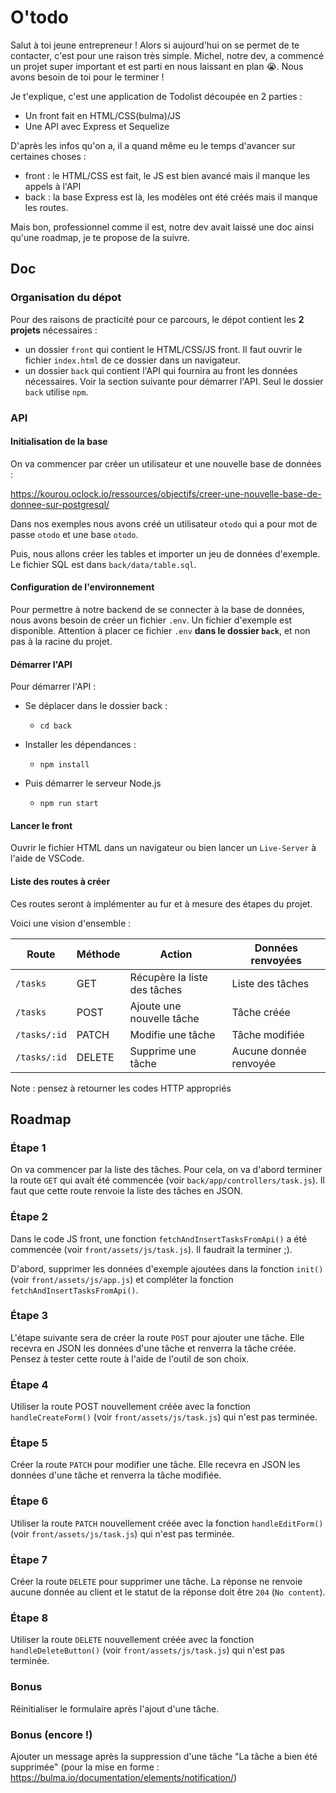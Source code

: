 # O'todo

Salut à toi jeune entrepreneur ! Alors si aujourd'hui on se permet de te contacter, c'est pour une raison très simple. Michel, notre dev, a commencé un projet super important et est parti en nous laissant en plan 😭. Nous avons besoin de toi pour le terminer !

Je t'explique, c'est une application de Todolist découpée en 2 parties :

- Un front fait en HTML/CSS(bulma)/JS
- Une API avec Express et Sequelize

D'après les infos qu'on a, il a quand même eu le temps d'avancer sur certaines choses :

- front : le HTML/CSS est fait, le JS est bien avancé mais il manque les appels à l'API
- back : la base Express est là, les modèles ont été créés mais il manque les routes.

Mais bon, professionnel comme il est, notre dev avait laissé une doc ainsi qu'une roadmap, je te propose de la suivre.

## Doc

### Organisation du dépot

Pour des raisons de practicité pour ce parcours, le dépot contient les **2 projets** nécessaires :

- un dossier `front` qui contient le HTML/CSS/JS front. Il faut ouvrir le fichier `index.html` de ce dossier dans un navigateur.
- un dossier `back` qui contient l'API qui fournira au front les données nécessaires. Voir la section suivante pour démarrer l'API. Seul le dossier `back` utilise `npm`.

### API

#### Initialisation de la base

On va commencer par créer un utilisateur et une nouvelle base de données :

https://kourou.oclock.io/ressources/objectifs/creer-une-nouvelle-base-de-donnee-sur-postgresql/

Dans nos exemples nous avons créé un utilisateur `otodo` qui a pour mot de passe `otodo` et une base `otodo`.

Puis, nous allons créer les tables et importer un jeu de données d'exemple. Le fichier SQL est dans `back/data/table.sql`.

#### Configuration de l'environnement

Pour permettre à notre backend de se connecter à la base de données, nous avons besoin de créer un fichier `.env`. Un fichier d'exemple est disponible. Attention à placer ce fichier `.env` **dans le dossier `back`**, et non pas à la racine du projet.

#### Démarrer l'API

Pour démarrer l'API :

- Se déplacer dans le dossier back :
  - `cd back`

- Installer les dépendances :
  - `npm install`

- Puis démarrer le serveur Node.js
  - `npm run start`

#### Lancer le front

Ouvrir le fichier HTML dans un navigateur ou bien lancer un `Live-Server` à l'aide de VSCode.

#### Liste des routes à créer

Ces routes seront à implémenter au fur et à mesure des étapes du projet.

Voici une vision d'ensemble :

| Route        | Méthode | Action | Données renvoyées   |
|--------------|---------|------------------------------|-----------------
| `/tasks`     | GET     | Récupère la liste des tâches | Liste des tâches
| `/tasks`     | POST    | Ajoute une nouvelle tâche    | Tâche créée
| `/tasks/:id` | PATCH   | Modifie une tâche            | Tâche modifiée
| `/tasks/:id` | DELETE  | Supprime une tâche           | Aucune donnée renvoyée

Note : pensez à retourner les codes HTTP appropriés

## Roadmap

### Étape 1

On va commencer par la liste des tâches. Pour cela, on va d'abord terminer la route `GET` qui avait été commencée (voir `back/app/controllers/task.js`). Il faut que cette route renvoie la liste des tâches en JSON.

### Étape 2

Dans le code JS front, une fonction `fetchAndInsertTasksFromApi()` a été commencée (voir `front/assets/js/task.js`). Il faudrait la terminer ;).

D'abord, supprimer les données d'exemple ajoutées dans la fonction `init()` (voir `front/assets/js/app.js`) et compléter la fonction `fetchAndInsertTasksFromApi()`.

### Étape 3

L'étape suivante sera de créer la route `POST` pour ajouter une tâche. Elle recevra en JSON les données d'une tâche et renverra la tâche créée.
Pensez à tester cette route à l'aide de l'outil de son choix.

### Étape 4

Utiliser la route POST nouvellement créée avec la fonction `handleCreateForm()` (voir `front/assets/js/task.js`) qui n'est pas terminée.

### Étape 5

Créer la route `PATCH` pour modifier une tâche. Elle recevra en JSON les données d'une tâche et renverra la tâche modifiée.

### Étape 6

Utiliser la route `PATCH` nouvellement créée avec la fonction `handleEditForm()` (voir `front/assets/js/task.js`) qui n'est pas terminée.

### Étape 7

Créer la route `DELETE` pour supprimer une tâche. La réponse ne renvoie aucune donnée au client et le statut de la réponse doit être `204` (`No content`).

### Étape 8

Utiliser la route `DELETE` nouvellement créée avec la fonction `handleDeleteButton()` (voir `front/assets/js/task.js`) qui n'est pas terminée.

### Bonus

Réinitialiser le formulaire après l'ajout d'une tâche.

### Bonus (encore !)

Ajouter un message après la suppression d'une tâche "La tâche a bien été supprimée" (pour la mise en forme : https://bulma.io/documentation/elements/notification/)
